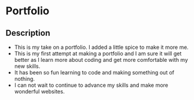 # Portfolio

## Description
- This is my take on a portfolio. I added a little spice to make it more me.
- This is my first attempt at making a portfolio and I am sure it will get better as I learn more about coding and get more comfortable with my new skills. 
- It has been so fun learning to code and making something out of nothing. 
- I can not wait to continue to advance my skills and make more wonderful websites. 

